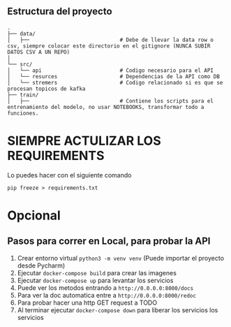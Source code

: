 ## Estructura del proyecto

```
.
├── data/                          
│   ├──                             # Debe de llevar la data row o csv, siempre colocar este directorio en el gitignore (NUNCA SUBIR DATOS CSV A UN REPO) 
│   
└── src/    
│   └── api                         # Codigo necesario para el API
│   └── resurces                    # Dependencias de la API como DB
│   └── stremers                    # Codigo relacionado si es que se procesan topicos de kafka
├── train/                          
│   ├──                             # Contiene los scripts para el entrenamiento del modelo, no usar NOTEBOOKS, transformar todo a funciones.

```

# SIEMPRE ACTULIZAR LOS REQUIREMENTS

Lo puedes hacer con el siguiente comando

```
pip freeze > requirements.txt

```

# Opcional

## Pasos para correr en Local, para probar la API
1. Crear entorno virtual `python3 -m venv venv` (Puede importar el proyecto desde Pycharm)
2. Ejecutar `docker-compose build` para crear las imagenes
3. Ejecutar `docker-compose up` para levantar los servicios
4. Puede ver los metodos entrando a  `http://0.0.0.0:8000/docs`
5. Para ver la doc automatica entre a `http://0.0.0.0:8000/redoc`
6. Para probar hacer una http GET request a TODO
7. Al terminar ejecutar `docker-compose down` para liberar los servicios los servicios